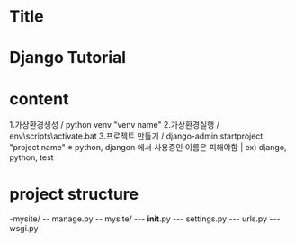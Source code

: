# Title
Django Tutorial
================

# content
1.가상환경생성 / python venv "venv name"
2.가상환경실행 / env\scripts\activate.bat
3.프로젝트 만들기 / django-admin startproject "project name"
※ python, djangon 에서 사용중인 이름은 피해야함 | ex) django, python, test

# project structure
-mysite/
--    manage.py
--    mysite/
---        __init__.py
---        settings.py
---        urls.py
---        wsgi.py

